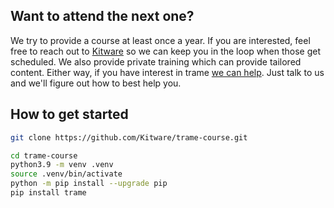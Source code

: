 ## Want to attend the next one?

We try to provide a course at least once a year. If you are interested, feel free to reach out to [Kitware](https://www.kitware.com/contact/) so we can keep you in the loop when those get scheduled. We also provide private training which can provide tailored content. Either way, if you have interest in trame [we can help](https://www.kitware.com/contact/). Just talk to us and we'll figure out how to best help you.

## How to get started

```bash
git clone https://github.com/Kitware/trame-course.git

cd trame-course
python3.9 -m venv .venv
source .venv/bin/activate
python -m pip install --upgrade pip
pip install trame
```